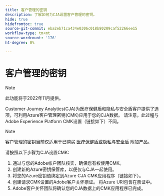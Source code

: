 ```yaml
---
title: 客户管理的密钥
description: 了解如何为CJA设置客户管理的密钥。
hide: true
hidefromtoc: true
source-git-commit: eba2eb71ca434e0306c018b80209caf52266ee15
workflow-type: tm+mt
source-wordcount: '176'
ht-degree: 0%

---
```


# 客户管理的密钥

>[!NOTE]
>
>此功能将于2022年11月提供。

Customer Journey Analytics(CJA)为医疗保健盾和隐私与安全盾客户提供了选项，可利用Azure客户管理密钥(CMK)应用于您的CJA数据。  请注意，此过程与Adobe Experience Platform CMK设置（链接如下）不同。

>[!NOTE]
>
>客户管理的密钥当前仅适用于已购买 [医疗保健盾或隐私与安全盾](https://experienceleague.adobe.com/docs/blueprints-learn/architecture/vertical-blueprints/healthcare-vertical.html%3Flang%3Den) 附加产品。

请按照以下步骤为CJA设置CMK:

1. 通过与您的Adobe帐户团队核实，确保您有权使用CMK。
1. 创建新的Azure密钥保管库，以便仅与CJA一起使用。
1. 将您的Azure密钥值绑定到Azure CJA CMK应用程序（链接如下）。
1. 创建请求CMK设置的Adobe客户关怀票证。 将Azure URI包含在票证中。
1. Adobe客户关怀团队将确认您的CJA数据上的CMK应用程序已完成。
